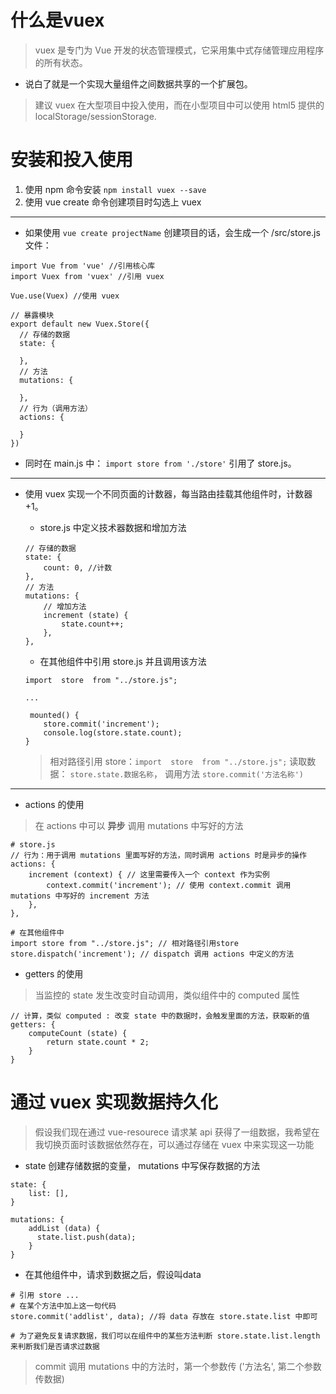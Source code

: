 # 什么是vuex
> vuex 是专门为 Vue 开发的状态管理模式，它采用集中式存储管理应用程序的所有状态。

* 说白了就是一个实现大量组件之间数据共享的一个扩展包。

> 建议 vuex 在大型项目中投入使用，而在小型项目中可以使用 html5 提供的 localStorage/sessionStorage.

# 安装和投入使用
1. 使用 npm 命令安装 `npm install vuex --save`
2. 使用 vue create 命令创建项目时勾选上 vuex
------------------------------------------
* 如果使用 `vue create projectName` 创建项目的话，会生成一个 /src/store.js 文件：
```
import Vue from 'vue' //引用核心库
import Vuex from 'vuex' //引用 vuex

Vue.use(Vuex) //使用 vuex

// 暴露模块
export default new Vuex.Store({
  // 存储的数据
  state: {

  },
  // 方法
  mutations: {

  },
  // 行为（调用方法）
  actions: {

  }
})
```
* 同时在 main.js 中： `import store from './store'` 引用了 store.js。
--------------------
* 使用 vuex 实现一个不同页面的计数器，每当路由挂载其他组件时，计数器+1。
    * store.js 中定义技术器数据和增加方法
    ```
    // 存储的数据
    state: {
        count: 0, //计数
    },
    // 方法
    mutations: {
        // 增加方法
        increment (state) {
            state.count++; 
        },
    },
    ```
    * 在其他组件中引用 store.js 并且调用该方法
    ```
    import  store  from "../store.js";
     
    ...

     mounted() {
        store.commit('increment');
        console.log(store.state.count);
    }
    ```

    > 相对路径引用 store：`import  store  from "../store.js";` 读取数据： `store.state.数据名称`， 调用方法 `store.commit('方法名称')`
--------------------------------------------
* actions 的使用

> 在 actions 中可以 **异步** 调用 mutations 中写好的方法
```
# store.js 
// 行为：用于调用 mutations 里面写好的方法，同时调用 actions 时是异步的操作
actions: {
    increment (context) { // 这里需要传入一个 context 作为实例
        context.commit('increment'); // 使用 context.commit 调用 mutations 中写好的 increment 方法
    },
},

# 在其他组件中
import store from "../store.js"; // 相对路径引用store
store.dispatch('increment'); // dispatch 调用 actions 中定义的方法
```

* getters 的使用

> 当监控的 state 发生改变时自动调用，类似组件中的 computed 属性

```
// 计算，类似 computed : 改变 state 中的数据时，会触发里面的方法，获取新的值
getters: {
    computeCount (state) {
        return state.count * 2;
    }
}
```

# 通过 vuex 实现数据持久化
> 假设我们现在通过 vue-resourece 请求某 api 获得了一组数据，我希望在我切换页面时该数据依然存在，可以通过存储在 vuex 中来实现这一功能
* state 创建存储数据的变量， mutations 中写保存数据的方法
```
state: {
    list: [],
}

mutations: {
    addList (data) {
      state.list.push(data);
    }
}
```
* 在其他组件中，请求到数据之后，假设叫data
```
# 引用 store ...
# 在某个方法中加上这一句代码
store.commit('addlist', data); //将 data 存放在 store.state.list 中即可

# 为了避免反复请求数据，我们可以在组件中的某些方法判断 store.state.list.length 来判断我们是否请求过数据
```

> commit 调用 mutations 中的方法时，第一个参数传 ('方法名', 第二个参数传数据)
